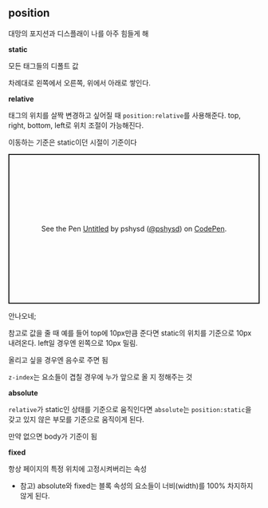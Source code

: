 ## position

대망의 포지션과 디스플래이 나를 아주 힘들게 해

**static**

모든 태그들의 디폴트 값

차례대로 왼쪽에서 오른쪽, 위에서 아래로 쌓인다.

**relative**

태그의 위치를 살짝 변경하고 싶어질 때 `position:relative`를 사용해준다. top, right, bottom, left로 위치 조절이 가능해진다.

이동하는 기준은 static이던 시절이 기준이다

<p class="codepen" data-height="300" data-default-tab="html,result" data-slug-hash="OJaJojB" data-user="pshysd" style="height: 300px; box-sizing: border-box; display: flex; align-items: center; justify-content: center; border: 2px solid; margin: 1em 0; padding: 1em;">
  <span>See the Pen <a href="https://codepen.io/pshysd/pen/OJaJojB">
  Untitled</a> by pshysd (<a href="https://codepen.io/pshysd">@pshysd</a>)
  on <a href="https://codepen.io">CodePen</a>.</span>
</p>
<script async src="https://cpwebassets.codepen.io/assets/embed/ei.js"></script>

안나오네;

참고로 값을 줄 때 예를 들어 top에 10px만큼 준다면 static의 위치를 기준으로 10px 내려온다. left일 경우엔 왼쪽으로 10px 밀림.

올리고 싶을 경우엔 음수로 주면 됨

`z-index`는 요소들이 겹칠 경우에 누가 앞으로 올 지 정해주는 것

**absolute**

`relative`가 static인 상태를 기준으로 움직인다면 `absolute`는 `position:static`을 갖고 있지 않은 부모를 기준으로 움직이게 된다.

만약 없으면 body가 기준이 됨

**fixed**

항상 페이지의 특정 위치에 고정시켜버리는 속성

* 참고) absolute와 fixed는 블록 속성의 요소들이 너비(width)를 100% 차지하지 않게 된다.